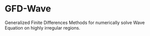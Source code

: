 # GFD-Wave
Generalized Finite Differences Methods for numerically solve Wave Equation on highly irregular regions.
